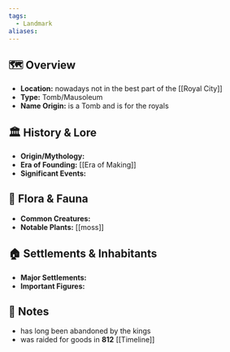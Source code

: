 ```yaml
---
tags:
  - Landmark
aliases:
---
```


## 🗺️ Overview
- **Location:** nowadays not in the best part of the [[Royal City]]
- **Type:** Tomb/Mausoleum
- **Name Origin:** is a Tomb and is for the royals
## 🏛️ History & Lore
- **Origin/Mythology:** 
- **Era of Founding:** [[Era of Making]]
- **Significant Events:** 
## 🌿 Flora & Fauna
- **Common Creatures:** 
- **Notable Plants:** [[moss]]
## 🏠 Settlements & Inhabitants
- **Major Settlements:** 
- **Important Figures:** 
## 📜 Notes
- has long been abandoned by the kings
- was raided for goods in **812** [[Timeline]]
